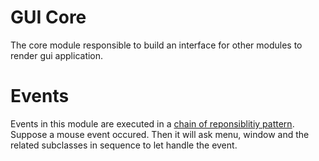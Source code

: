 GUI Core
=========

The core module responsible to build an interface for other modules to render gui application.

Events
=======

Events in this module are executed in a [chain of reponsiblitiy pattern](http://en.wikipedia.org/wiki/Chain-of-responsibility_pattern). Suppose a mouse event occured. Then it will ask menu, window and the related subclasses in sequence to let handle the event.

